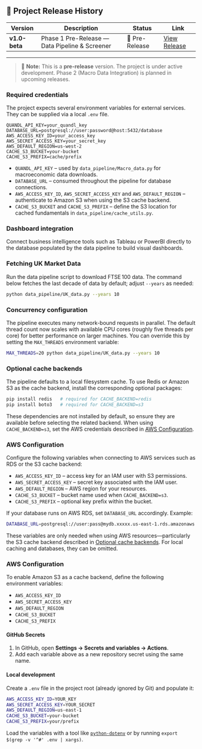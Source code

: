 ## 📢 Project Release History

| Version | Description | Status | Link |
|---|---|---|---|
| **v1.0-beta** | Phase 1 Pre-Release — Data Pipeline & Screener | 🚧 Pre-Release | [View Release](https://github.com/DataByRajesh/EquityAlphaEngine/releases/tag/v1.0-beta) |

---

> 📝 **Note:**
> This is a **pre-release** version. The project is under active development.
> Phase 2 (Macro Data Integration) is planned in upcoming releases.

### Required credentials

The project expects several environment variables for external services. They
can be supplied via a local `.env` file.

```env
QUANDL_API_KEY=your_quandl_key
DATABASE_URL=postgresql://user:password@host:5432/database
AWS_ACCESS_KEY_ID=your_access_key
AWS_SECRET_ACCESS_KEY=your_secret_key
AWS_DEFAULT_REGION=us-west-2
CACHE_S3_BUCKET=your-bucket
CACHE_S3_PREFIX=cache/prefix
```

- `QUANDL_API_KEY` – used by `data_pipeline/Macro_data.py` for macroeconomic
  data downloads.
- `DATABASE_URL` – consumed throughout the pipeline for database connections.
- `AWS_ACCESS_KEY_ID`, `AWS_SECRET_ACCESS_KEY` and `AWS_DEFAULT_REGION` –
  authenticate to Amazon S3 when using the S3 cache backend.
- `CACHE_S3_BUCKET` and `CACHE_S3_PREFIX` – define the S3 location for cached
  fundamentals in `data_pipeline/cache_utils.py`.

### Dashboard integration

Connect business intelligence tools such as Tableau or PowerBI directly to the
database populated by the data pipeline to build visual dashboards.

### Fetching UK Market Data

Run the data pipeline script to download FTSE 100 data. The command below
fetches the last decade of data by default; adjust `--years` as needed:

```bash
python data_pipeline/UK_data.py --years 10
```


### Concurrency configuration

The pipeline executes many network-bound requests in parallel. The default
thread count now scales with available CPU cores (roughly five threads per
core) for better performance on larger machines. You can override this by
setting the `MAX_THREADS` environment variable:

```bash
MAX_THREADS=20 python data_pipeline/UK_data.py --years 10
```


### Optional cache backends

The pipeline defaults to a local filesystem cache. To use Redis or Amazon S3
as the cache backend, install the corresponding optional packages:

```bash
pip install redis   # required for CACHE_BACKEND=redis
pip install boto3   # required for CACHE_BACKEND=s3
```

These dependencies are not installed by default, so ensure they are available
before selecting the related backend. When using `CACHE_BACKEND=s3`, set the
AWS credentials described in [AWS Configuration](#aws-configuration).

### AWS Configuration

Configure the following variables when connecting to AWS services such as RDS
or the S3 cache backend:

- `AWS_ACCESS_KEY_ID` – access key for an IAM user with S3 permissions.
- `AWS_SECRET_ACCESS_KEY` – secret key associated with the IAM user.
- `AWS_DEFAULT_REGION` – AWS region for your resources.
- `CACHE_S3_BUCKET` – bucket name used when `CACHE_BACKEND=s3`.
- `CACHE_S3_PREFIX` – optional key prefix within the bucket.

If your database runs on AWS RDS, set `DATABASE_URL` accordingly. Example:

```bash
DATABASE_URL=postgresql://user:pass@mydb.xxxxx.us-east-1.rds.amazonaws.com:5432/dbname
```

These variables are only needed when using AWS resources—particularly the S3
cache backend described in [Optional cache backends](#optional-cache-backends).
For local caching and databases, they can be omitted.

### AWS Configuration

To enable Amazon S3 as a cache backend, define the following environment variables:

- `AWS_ACCESS_KEY_ID`
- `AWS_SECRET_ACCESS_KEY`
- `AWS_DEFAULT_REGION`
- `CACHE_S3_BUCKET`
- `CACHE_S3_PREFIX`

#### GitHub Secrets

1. In GitHub, open **Settings → Secrets and variables → Actions**.
2. Add each variable above as a new repository secret using the same name.

#### Local development

Create a `.env` file in the project root (already ignored by Git) and populate it:

```bash
AWS_ACCESS_KEY_ID=YOUR_KEY
AWS_SECRET_ACCESS_KEY=YOUR_SECRET
AWS_DEFAULT_REGION=us-east-1
CACHE_S3_BUCKET=your-bucket
CACHE_S3_PREFIX=your/prefix
```

Load the variables with a tool like [`python-dotenv`](https://github.com/theskumar/python-dotenv) or by running `export $(grep -v '^#' .env | xargs)`.

